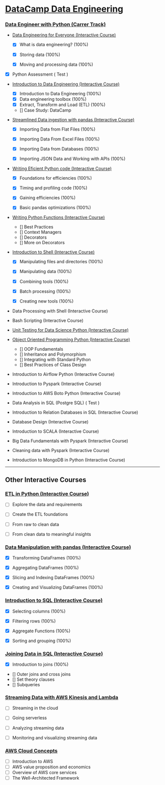 # [DataCamp Data Engineering](https://datacamp.com)

### [Data Engineer with Python (Carrer Track)](https://app.datacamp.com/learn/career-tracks/data-engineer-with-python)

- [Data Engineering for Everyone (Interactive Course)](https://app.datacamp.com/learn/courses/data-engineering-for-everyone)
    - [x]  What is data engineering? (100%)
    - [x]  Storing data (100%)
    - [x]  Moving and processing data (100%)


- [x]  Python Assessment ( Test )


- [Introduction to Data Engineering (Interactive Course)](https://app.datacamp.com/learn/courses/introduction-to-data-engineering)
    - [x]  Introduction to Data Engineering (100%)
    - [x]  Data engineering toolbox (100%)
    - [x]  Extract, Transform and Load (ETL) (100%)
    - []  Case Study: DataCamp


- [Streamlined Data ingestion with pandas (Interactive Course)](https://app.datacamp.com/learn/courses/streamlined-data-ingestion-with-pandas)
    - [x]  Importing Data from Flat Files (100%)
    - [x]  Importing Data From Excel Files (100%)
    - [X]  Importing Data from Databases (100%)
    - [x]  Importing JSON Data and Working with APIs (100%)


- [Writing Eficient Python code (Interactive Course)](https://app.datacamp.com/learn/courses/writing-efficient-python-code)
    - [x]  Foundations for efficiencies (100%)
    - [X]  Timing and profiling code (100%)
    - [X]  Gaining efficiencies (100%)
    - [X]  Basic pandas optimizations (100%)


- [Writing Python Functions (Interactive Course)](https://app.datacamp.com/learn/courses/writing-functions-in-python)
    - []  Best Practices 
    - []  Context Managers 
    - []  Decorators 
    - []  More on Decorators 


- [Introduction to Shell (Interactive Course)](https://app.datacamp.com/learn/courses/introduction-to-shell)
    - [x]  Manipulating files and directories (100%)
    - [x]  Manipulating data (100%)
    - [x]  Combining tools (100%)
    - [x]  Batch processing (100%)
    - [x]  Creating new tools (100%)


- Data Processing with Shell (Interactive Course)


- Bash Scripting (Interactive Course)


- [Unit Testing for Data Science Python (Interactive Course)](https://app.datacamp.com/learn/courses/unit-testing-for-data-science-in-python)


- [Object Oriented Programming Python (Interactive Course)](https://app.datacamp.com/learn/courses/object-oriented-programming-in-python)
    - []  OOP Fundamentals 
    - []  Inheritance and Polymorphism 
    - []  Integrating with Standard Python 
    - []  Best Practices of Class Design 


- Introduction to Airflow Python (Interactive Course) 


- Introduction to Pyspark (Interactive Course)


- Introduction to AWS Boto Python (Interactive Course)


- Data Analysis in SQL (Postgre SQL) ( Test )


- Introduction to Relation Databases in SQL (Interactive Course)


- Database Design (Interactive Course)


- Introduction to SCALA (Interactive Course)


- Big Data Fundamentals with Pyspark (Interactive Course)


- Cleaning data with Pyspark (Interactive Course)


- Introduction to MongoDB in Python (Interactive Course)

---

## Other Interactive Courses

### [ETL in Python (Interactive Course)](https://app.datacamp.com/learn/courses/etl-in-python)
- [ ]  Explore the data and requirements
- [ ]  Create the ETL foundations
- [ ]  From raw to clean data
- [ ]  From clean data to meaningful insights


### [Data Manipulation with pandas (Interactive Course)](https://app.datacamp.com/learn/courses/data-manipulation-with-pandas)
- [x]  Transforming DataFrames (100%)
- [x]  Aggregating DataFrames (100%)
- [x]  Slicing and Indexing DataFrames (100%)
- [x]  Creating and Visualizing DataFrames (100%)


### [Introduction to SQL (Interactive Course)](https://app.datacamp.com/learn/courses/introduction-to-sql) 
- [x] Selecting columns (100%)
- [x] Filtering rows (100%)
- [x] Aggregate Functions (100%)
- [x] Sorting and grouping  (100%)


### [Joining Data in SQL (Interactive Course)](https://app.datacamp.com/learn/courses/joining-data-in-sql)
- [x] Introduction to joins (100%)
- [] Outer joins and cross joins 
- [] Set theory clauses 
- [] Subqueries


### [Streaming Data with AWS Kinesis and Lambda](https://app.datacamp.com/learn/courses/streaming-data-with-aws-kinesis-and-lambda)
- [ ] Streaming in the cloud
- [ ] Going serverless 
- [ ] Analyzing streaming data 
- [ ] Monitoring and visualizing streaming data 


### [AWS Cloud Concepts](https://app.datacamp.com/learn/courses/aws-cloud-concepts)
- [ ] Introduction to AWS 
- [ ] AWS value proposition and economics 
- [ ] Overview of AWS core services 
- [ ] The Well-Architected Framework 